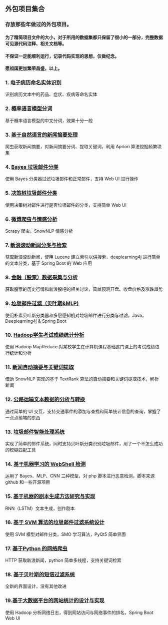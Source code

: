 ## 外包项目集合

### 存放那些年做过的外包项目。

#### 为了精简项目文件的大小，对于所用的数据集都只保留了很小的一部分，完整数据可见源代码注释、相关文档等。
#### 不保证一定能顺利运行，记录代码实现的思想，仅做纪念。
#### 愿祖国更加繁荣昌盛，以上。

### 1. [电子病历命名实体识别](./DianZiBingLiNER)
识别病历文本中的药品、症状、疾病等命名实体

### 2. [概率语言模型分词](./PLMSegment)
基于概率语言模型的中文分词，效果十分一般

### 3. [基于自然语言的新闻摘要处理](./NewsAbstractAnalysis)
爬虫获取新闻摘要，对新闻摘要分词、提取关键词，利用 Apriori 算法挖掘频繁项集

### 4. [Bayes 垃圾邮件分类](./SpamBayesWeb)
使用 Bayes 分类器过滤垃圾邮件和正常邮件，支持 Web UI 进行操作

### 5. [决策树垃圾邮件分类](./SpamDT)

使用决策树对邮件进行是否垃圾邮件的分类，支持简单 Web UI

### 6. [微博爬虫与情感分析](./WeiboSentiment)
Scrapy 爬虫，SnowNLP 情感分析

### 7. [新浪滚动新闻分类与检索](./SinaNewsSearchAnalysis)

获取新浪滚动新闻，使用 Lucene 建立索引以供搜索，deeplearning4j 进行简单的文本分类，基于 Spring Boot 的 Web 应用

### 8. [金融（股票）数据采集与分析](./FinanceStockAnalysis)

获取股票的历史行情和新浪股吧的相关讨论，简单预测开盘、收盘价格及涨跌趋势

### 9. [垃圾邮件过滤（贝叶斯&MLP)](./SpamBayesMLP)

使用朴素贝叶斯分类器和多层感知机对垃圾邮件进行分类与过滤，Java，Deeplearning4j & Spring Boot

### 10. [Hadoop学生考试成绩统计分析](./HadoopGrades)

使用 Hadoop MapReduce 对某校学生在计算机课程基础这门课上的考试成绩进行统计和分析

### 11. [新闻自动摘要与关键词提取](./NewsAbExtraction)

借助 SnowNLP 实现的基于 TextRank 算法的自动摘要和关键词提取技术，解析新闻

### 12. [公路运输文本数据的分析与转换](./Highway)

通过简单的 UI 交互，支持交通事件的添加与查找和简单统计信息的查询，掌握了一点点前端的东西

### 13. [垃圾邮件智能处理系统](./SpamMail)

实现了简单的邮件系统，同时支持贝叶斯分类识别垃圾邮件，用了一个不怎么成功的模糊匹配工具

### 14. [基于机器学习的 WebShell 检测](./WebShellDetect)

运用了 Bayes、MLP、CNN 三种模型，对 php 脚本进行恶意检测，脚本来源 github 和一些开源项目

### 15. [基于机器的剧本生成方法研究与实现](./ScriptWriter)

RNN（LSTM）文本生成，创作剧本

### 16. [基于 SVM 算法的垃圾邮件过滤系统设计](./SVMSpam)

使用 SVM 模型对邮件分类，SMO 学习算法，PyQt5 简单界面

### 17.  [基于Python 的网络爬虫](./WebSpider)

HTTP 获取新浪新闻，python 简单多线程，支持关键词检索

### 18. [基于贝叶斯的短信过滤系统](./SpamMessage)

全新的界面设计，没有其他改进

### 19.[基于大数据平台的网站统计的设计与实现](./HadoopLog)

使用 Hadoop 分析网络日志，得到网站访问与网络事件的排名，Spring Boot Web UI

